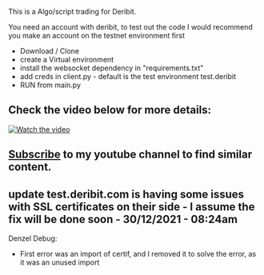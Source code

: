 This is a Algo/script trading for Deribit.

You need an account with deribit, to test out the code I would recommend you make an account on the testnet environment first

- Download / Clone
- create a Virtual environment
- install the websocket dependency in "requirements.txt"
- add creds in client.py - default is the test environment test.deribit
- RUN from main.py

## Check the video below for more details:

[![Watch the video](https://img.youtube.com/vi/KqKqdvqhSCA/0.jpg)](https://www.youtube.com/watch?v=KqKqdvqhSCA)


## [Subscribe](https://www.youtube.com/channel/UCsQqV_wq5yPrw5YIpvwmjvQ) to my youtube channel to find similar content.

## update test.deribit.com is having some issues with SSL certificates on their side - I assume the fix will be done soon - 30/12/2021 - 08:24am


Denzel Debug:
- First error was an import of certif, and I removed it to solve the error, as it was an unused import
